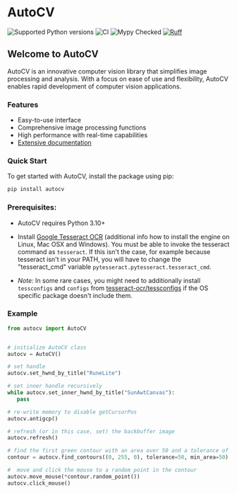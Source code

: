 # AutoCV
![Supported Python versions](https://img.shields.io/badge/python-3.10%20|%203.11%20|%203.12-blue.svg)
![CI](https://github.com/mohanz1/autocv/actions/workflows/ci.yml/badge.svg?branch=main&event=push)
![Mypy Checked](https://img.shields.io/badge/mypy-checked-green.svg)
[![Ruff](https://img.shields.io/endpoint?url=https://raw.githubusercontent.com/astral-sh/ruff/main/assets/badge/v2.json)](https://github.com/astral-sh/ruff)

## Welcome to AutoCV

AutoCV is an innovative computer vision library that simplifies image processing and analysis. With a focus on ease of use and flexibility, AutoCV enables rapid development of computer vision applications.



### Features

* Easy-to-use interface
* Comprehensive image processing functions
* High performance with real-time capabilities
* [Extensive documentation](https://mohanz1.github.io/autocv/)



### Quick Start

To get started with AutoCV, install the package using pip:

```bash
pip install autocv
```

### Prerequisites:

- AutoCV requires Python 3.10+

- Install [Google Tesseract OCR](https://github.com/tesseract-ocr/tesseract) (additional info how to install the engine on Linux, Mac OSX and Windows). You must be able to invoke the tesseract command as `tesseract`. If this isn't the case, for example because tesseract isn't in your PATH, you will have to change the "tesseract_cmd" variable `pytesseract.pytesseract.tesseract_cmd`.

- *Note:* In some rare cases, you might need to additionally install `tessconfigs` and `configs` from [tesseract-ocr/tessconfigs](https://github.com/tesseract-ocr/tessconfigs) if the OS specific package doesn't include them.

### Example
```py
from autocv import AutoCV


# initialize AutoCV class
autocv = AutoCV()

# set handle
autocv.set_hwnd_by_title("RuneLite")

# set inner handle recursively
while autocv.set_inner_hwnd_by_title("SunAwtCanvas"):
   pass

# re-write memory to disable getCursorPos
autocv.antigcp()

# refresh (or in this case, set) the backbuffer image
autocv.refresh()

# find the first green contour with an area over 50 and a tolerance of 50
contour = autocv.find_contours((0, 255, 0), tolerance=50, min_area=50).first()

#  move and click the mouse to a random point in the contour
autocv.move_mouse(*contour.random_point())
autocv.click_mouse()
```
